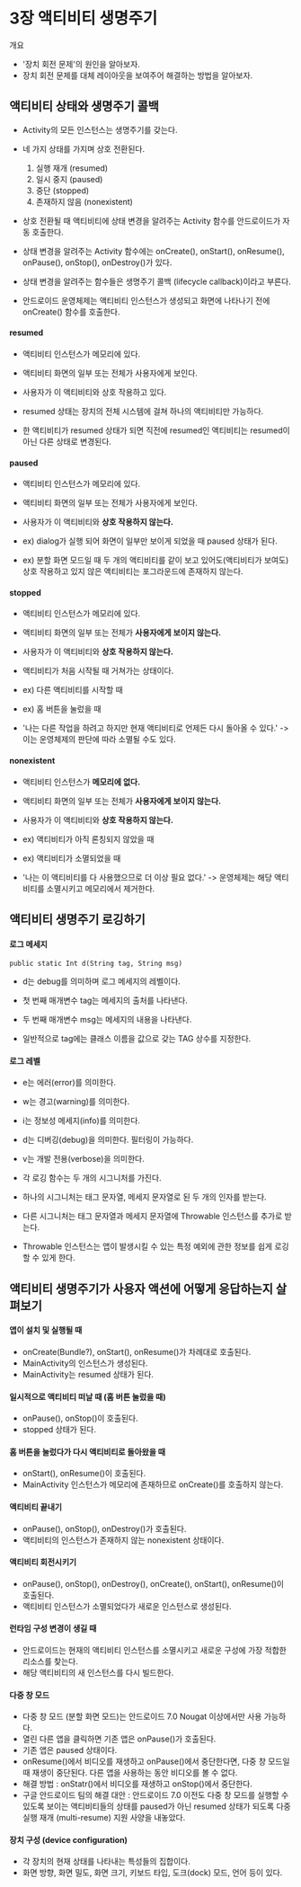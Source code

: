 # 3장 액티비티 생명주기

개요
- '장치 회전 문제'의 원인을 알아보자.
- 장치 회전 문제를 대체 레이아웃을 보여주어 해결하는 방법을 알아보자.


## 액티비티 상태와 생명주기 콜백
- Activity의 모든 인스턴스는 생명주기를 갖는다.
- 네 가지 상태를 가지며 상호 전환된다.
  1. 실행 재개 (resumed)
  2. 일시 중지 (paused)
  3. 중단 (stopped)
  4. 존재하지 않음 (nonexistent)
 

- 상호 전환될 때 액티비티에 상태 변경을 알려주는 Activity 함수를 안드로이드가 자동 호출한다.
- 상태 변경을 알려주는 Activity 함수에는 onCreate(), onStart(), onResume(), onPause(), onStop(), onDestroy()가 있다.
- 상태 변경을 알려주는 함수들은 생명주기 콜백 (lifecycle callback)이라고 부른다.

- 안드로이드 운영체제는 액티비티 인스턴스가 생성되고 화면에 나타나기 전에 onCreate() 함수를 호출한다.

#### resumed
- 액티비티 인스턴스가 메모리에 있다.
- 액티비티 화면의 일부 또는 전체가 사용자에게 보인다.
- 사용자가 이 액티비티와 상호 작용하고 있다.

- resumed 상태는 장치의 전체 시스템에 걸쳐 하나의 액티비티만 가능하다.
- 한 액티비티가 resumed 상태가 되면 직전에 resumed인 액티비티는 resumed이 아닌 다른 상태로 변경된다.


#### paused
- 액티비티 인스턴스가 메모리에 있다.
- 액티비티 화면의 일부 또는 전체가 사용자에게 보인다.
- 사용자가 이 액티비티와 **상호 작용하지 않는다.**

- ex) dialog가 실행 되어 화면이 일부만 보이게 되었을 때 paused 상태가 된다.
- ex) 분할 화면 모드일 때 두 개의 액티비티를 같이 보고 있어도(액티비티가 보여도) 상호 작용하고 있지 않은 액티비티는 포그라운드에 존재하지 않는다.


#### stopped
- 액티비티 인스턴스가 메모리에 있다.
- 액티비티 화면의 일부 또는 전체가 **사용자에게 보이지 않는다.**
- 사용자가 이 액티비티와 **상호 작용하지 않는다.**

- 액티비티가 처음 시작될 때 거쳐가는 상태이다.
- ex) 다른 액티비티를 시작할 때
- ex) 홈 버튼을 눌렀을 때
- '나는 다른 작업을 하려고 하지만 현재 액티비티로 언제든 다시 돌아올 수 있다.' -> 이는 운영체제의 판단에 따라 소멸될 수도 있다.

#### nonexistent
- 액티비티 인스턴스가 **메모리에 없다.**
- 액티비티 화면의 일부 또는 전체가 **사용자에게 보이지 않는다.**
- 사용자가 이 액티비티와 **상호 작용하지 않는다.**

- ex) 액티비티가 아직 론칭되지 않았을 때
- ex) 액티비티가 소멸되었을 때
- '나는 이 액티비티를 다 사용했으므로 더 이상 필요 없다.' -> 운영체제는 해당 액티비티를 소멸시키고 메모리에서 제거한다.


## 액티비티 생명주기 로깅하기

#### 로그 메세지
`public static Int d(String tag, String msg)`
- d는 debug를 의미하며 로그 메세지의 레벨이다.
- 첫 번째 매개변수 tag는 메세지의 출처를 나타낸다.
- 두 번째 매개변수 msg는 메세지의 내용을 나타낸다.

- 일반적으로 tag에는 클래스 이름을 값으로 갖는 TAG 상수를 지정한다.


#### 로그 레벨
- e는 에러(error)를 의미한다.
- w는 경고(warning)를 의미한다.
- i는 정보성 메세지(info)를 의미한다.
- d는 디버깅(debug)을 의미한다. 필터링이 가능하다.
- v는 개발 전용(verbose)을 의미한다.

- 각 로깅 함수는 두 개의 시그니처를 가진다.
- 하나의 시그니처는 태그 문자열, 메세지 문자열로 된 두 개의 인자를 받는다.
- 다른 시그니처는 태그 문자열과 메세지 문자열에 Throwable 인스턴스를 추가로 받는다.
- Throwable 인스턴스는 앱이 발생시킬 수 있는 특정 예외에 관한 정보를 쉽게 로깅할 수 있게 한다.


## 액티비티 생명주기가 사용자 액션에 어떻게 응답하는지 살펴보기
#### 앱이 설치 및 실행될 때
- onCreate(Bundle?), onStart(), onResume()가 차례대로 호출된다.
- MainActivity의 인스턴스가 생성된다.
- MainActivity는 resumed 상태가 된다.


#### 일시적으로 액티비티 떠날 때 (홈 버튼 눌렀을 때)
- onPause(), onStop()이 호출된다.
- stopped 상태가 된다.


#### 홈 버튼을 눌렀다가 다시 액티비티로 돌아왔을 때
- onStart(), onResume()이 호출된다.
- MainActivity 인스턴스가 메모리에 존재하므로 onCreate()를 호출하지 않는다.


#### 액티비티 끝내기
- onPause(), onStop(), onDestroy()가 호출된다.
- 액티비티의 인스턴스가 존재하지 않는 nonexistent 상태이다.


#### 액티비티 회전시키기
- onPause(), onStop(), onDestroy(), onCreate(), onStart(), onResume()이 호출된다.
- 액티비티 인스턴스가 소멸되었다가 새로운 인스턴스로 생성된다.


#### 런타임 구성 변경이 생길 때
- 안드로이드는 현재의 액티비티 인스턴스를 소멸시키고 새로운 구성에 가장 적합한 리소스를 찾는다.
- 해당 액티비티의 새 인스턴스를 다시 빌드한다.


#### 다중 창 모드
- 다중 창 모드 (분할 화면 모드)는 안드로이드 7.0 Nougat 이상에서만 사용 가능하다.
- 열린 다른 앱을 클릭하면 기존 앱은 onPause()가 호출된다.
- 기존 앱은 paused 상태이다.
- onResume()에서 비디오를 재생하고 onPause()에서 중단한다면, 다중 창 모드일 때 재생이 중단된다. 다른 앱을 사용하는 동안 비디오를 볼 수 없다.
- 해결 방법 : onStatr()에서 비디오를 재생하고 onStop()에서 중단한다.
- 구글 안드로이드 팀의 해결 대안 : 안드로이드 7.0 이전도 다중 창 모드를 실행할 수 있도록 보이는 액티비티들의 상태를 paused가 아닌 resumed 상태가 되도록 다중 실행 재개 (multi-resume) 지원 사양을 내놓았다.


#### 장치 구성 (device configuration)
- 각 장치의 현재 상태를 나타내는 특성들의 집합이다.
- 화면 방향, 화면 밀도, 화면 크기, 키보드 타입, 도크(dock) 모드, 언어 등이 있다.

